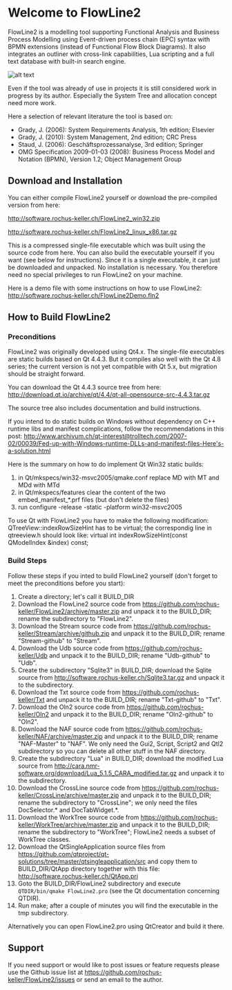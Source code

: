 # Welcome to FlowLine2

FlowLine2 is a modelling tool supporting Functional Analysis and Business Process Modelling using Event-driven process chain (EPC) syntax with BPMN extensions (instead of Functional Flow Block Diagrams). It also integrates an outliner with cross-link capabilities, Lua scripting and a full text database with built-in search engine. 

![alt text](http://software.rochus-keller.ch/flowline2screenshot.png "FlowLine2 Screenshot")

Even if the tool was already of use in projects it is still considered work in progress by its author. Especially the System Tree and allocation concept need more work. 

Here a selection of relevant literature the tool is based on:

* Grady, J. (2006): System Requirements Analysis, 1th edition; Elsevier
* Grady, J. (2010): System Management, 2nd edition; CRC Press
* Staud, J. (2006): Geschäftsprozessanalyse, 3rd edition; Springer
* OMG Specification 2009-01-03 (2008): Business Process Model and Notation (BPMN), Version 1.2; Object Management Group

## Download and Installation

You can either compile FlowLine2 yourself or download
the pre-compiled version from here: 

http://software.rochus-keller.ch/FlowLine2_win32.zip

http://software.rochus-keller.ch/FlowLine2_linux_x86.tar.gz

This is a compressed single-file executable which was built using the source code from here. You can also build the executable yourself if you want (see below for instructions). Since it is a single executable, it can just be downloaded and unpacked. No installation is necessary. You therefore need no special privileges to run FlowLine2 on your machine. 

Here is a demo file with some instructions on how to use FlowLine2: http://software.rochus-keller.ch/FlowLine2Demo.fln2

## How to Build FlowLine2

### Preconditions
FlowLine2 was originally developed using Qt4.x. The single-file executables are static builds based on Qt 4.4.3. But it compiles also well with the Qt 4.8 series; the current version is not yet compatible with Qt 5.x, but migration should be straight forward. 

You can download the Qt 4.4.3 source tree from here: http://download.qt.io/archive/qt/4.4/qt-all-opensource-src-4.4.3.tar.gz

The source tree also includes documentation and build instructions.

If you intend to do static builds on Windows without dependency on C++ runtime libs and manifest complications, follow the recommendations in this post: http://www.archivum.ch/qt-interest@trolltech.com/2007-02/00039/Fed-up-with-Windows-runtime-DLLs-and-manifest-files-Here's-a-solution.html

Here is the summary on how to do implement Qt Win32 static builds:
1. in Qt/mkspecs/win32-msvc2005/qmake.conf replace MD with MT and MDd with MTd
2. in Qt/mkspecs/features clear the content of the two embed_manifest_*.prf files (but don't delete the files)
3. run configure -release -static -platform win32-msvc2005

To use Qt with FlowLine2 you have to make the following modification: QTreeView::indexRowSizeHint has to be virtual; the correspondig line in qtreeview.h should look like:
    virtual int indexRowSizeHint(const QModelIndex &index) const;

### Build Steps
Follow these steps if you inted to build FlowLine2 yourself (don't forget to meet the preconditions before you start):

1. Create a directory; let's call it BUILD_DIR
2. Download the FlowLine2 source code from https://github.com/rochus-keller/FlowLine2/archive/master.zip and unpack it to the BUILD_DIR; rename the subdirectory to "FlowLine2".
3. Download the Stream source code from https://github.com/rochus-keller/Stream/archive/github.zip and unpack it to the BUILD_DIR; rename "Stream-github" to "Stream".
4. Download the Udb source code from https://github.com/rochus-keller/Udb and unpack it to the BUILD_DIR; rename "Udb-github" to "Udb".
5. Create the subdirectory "Sqlite3" in BUILD_DIR; download the Sqlite source from http://software.rochus-keller.ch/Sqlite3.tar.gz and unpack it to the subdirectory.
6. Download the Txt source code from https://github.com/rochus-keller/Txt and unpack it to the BUILD_DIR; rename "Txt-github" to "Txt".
7. Download the Oln2 source code from https://github.com/rochus-keller/Oln2 and unpack it to the BUILD_DIR; rename "Oln2-github" to "Oln2".
8. Download the NAF source code from https://github.com/rochus-keller/NAF/archive/master.zip and unpack it to the BUILD_DIR; rename "NAF-Master" to "NAF". We only need the Gui2, Script, Script2 and Qtl2 subdirectory so you can delete all other stuff in the NAF directory.
9. Create the subdirectory "Lua" in BUILD_DIR; download the modified Lua source from http://cara.nmr-software.org/download/Lua_5.1.5_CARA_modified.tar.gz and unpack it to the subdirectory.
10. Download the CrossLine source code from https://github.com/rochus-keller/CrossLine/archive/master.zip and unpack it to the BUILD_DIR; rename the subdirectory to "CrossLine"; we only need the files DocSelector.* and DocTabWidget.*.
11. Download the WorkTree source code from https://github.com/rochus-keller/WorkTree/archive/master.zip and unpack it to the BUILD_DIR; rename the subdirectory to "WorkTree"; FlowLine2 needs a subset of WorkTree classes.
12. Download the QtSingleApplication source files from https://github.com/qtproject/qt-solutions/tree/master/qtsingleapplication/src and copy them to BUILD_DIR/QtApp directory together with this file: http://software.rochus-keller.ch/QtApp.pri
13. Goto the BUILD_DIR/FlowLine2 subdirectory and execute `QTDIR/bin/qmake FlowLine2.pro` (see the Qt documentation concerning QTDIR).
14. Run make; after a couple of minutes you will find the executable in the tmp subdirectory.

Alternatively you can open FlowLine2.pro using QtCreator and build it there.

## Support
If you need support or would like to post issues or feature requests please use the Github issue list at https://github.com/rochus-keller/FlowLine2/issues or send an email to the author.
